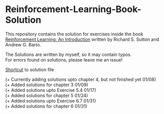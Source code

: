 # Reinforcement-Learning-Book-Solution

This repository contains the solution for exercises inside the book  
[Reinforcement Learning: An Introduction](https://web.stanford.edu/class/psych209/Readings/SuttonBartoIPRLBook2ndEd.pdf) written by Richard S. Sutton and Andrew G. Barto.

The Solutions are written by myself, so it may contain typos.  
For errors found on solutions, please leave me an issue!

[Shortcut](https://github.com/jangsus1/Reinforcement-Learning-Book-Solution/blob/main/RL_Solutions.pdf) to solution file


(+ Currently adding solutions upto chapter 4, but not finished yet 01/08)  
(+ Added solutions for chapter 3 01/09)  
(+ Added solutions upto Exercise 5.4 01/17)   
(+ Added solutions for chapter 5 01/24)  
(+ Added solutions upto Exercise 6.7 01/31)   
(+ Added solutions for chapter 6 01/31)   
